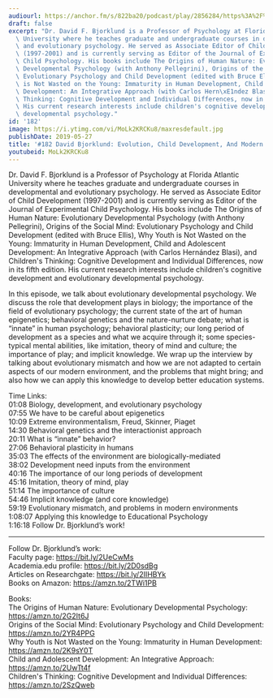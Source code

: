 ```yaml
---
audiourl: https://anchor.fm/s/822ba20/podcast/play/2856284/https%3A%2F%2Fd3ctxlq1ktw2nl.cloudfront.net%2Fproduction%2F2019-3-6%2F12454014-44100-2-ae91fc10b6437.m4a
draft: false
excerpt: "Dr. David F. Bjorklund is a Professor of Psychology at Florida Atlantic\
  \ University where he teaches graduate and undergraduate courses in developmental\
  \ and evolutionary psychology. He served as Associate Editor of Child Development\
  \ (1997-2001) and is currently serving as Editor of the Journal of Experimental\
  \ Child Psychology. His books include The Origins of Human Nature: Evolutionary\
  \ Developmental Psychology (with Anthony Pellegrini), Origins of the Social Mind:\
  \ Evolutionary Psychology and Child Development (edited with Bruce Ellis), Why Youth\
  \ is Not Wasted on the Young: Immaturity in Human Development, Child and Adolescent\
  \ Development: An Integrative Approach (with Carlos Hern\xE1ndez Blasi), and Children's\
  \ Thinking: Cognitive Development and Individual Differences, now in its fifth edition.\
  \ His current research interests include children's cognitive development and evolutionary\
  \ developmental psychology."
id: '182'
image: https://i.ytimg.com/vi/MoLk2KRCKu8/maxresdefault.jpg
publishDate: 2019-05-27
title: '#182 David Bjorklund: Evolution, Child Development, And Modern Environments'
youtubeid: MoLk2KRCKu8
---
```

<div class="timelinks">

Dr. David F. Bjorklund is a Professor of Psychology at Florida Atlantic University where he teaches graduate and undergraduate courses in developmental and evolutionary psychology. He served as Associate Editor of Child Development (1997-2001) and is currently serving as Editor of the Journal of Experimental Child Psychology. His books include The Origins of Human Nature: Evolutionary Developmental Psychology (with Anthony Pellegrini), Origins of the Social Mind: Evolutionary Psychology and Child Development (edited with Bruce Ellis), Why Youth is Not Wasted on the Young: Immaturity in Human Development, Child and Adolescent Development: An Integrative Approach (with Carlos Hernández Blasi), and Children's Thinking: Cognitive Development and Individual Differences, now in its fifth edition. His current research interests include children's cognitive development and evolutionary developmental psychology.

In this episode, we talk about evolutionary developmental psychology. We discuss the role that development plays in biology; the importance of the field of evolutionary psychology; the current state of the art of human epigenetics; behavioral genetics and the nature-nurture debate; what is “innate” in human psychology; behavioral plasticity; our long period of development as a species and what we acquire through it; some species-typical mental abilities, like imitation, theory of mind and culture; the importance of play; and implicit knowledge. We wrap up the interview by talking about evolutionary mismatch and how we are not adapted to certain aspects of our modern environment, and the problems that might bring; and also how we can apply this knowledge to develop better education systems. 

Time Links:  
<time>01:08</time> Biology, development, and evolutionary psychology  
<time>07:55</time> We have to be careful about epigenetics                                  
<time>10:09</time> Extreme environmentalism, Freud, Skinner, Piaget                                    
<time>14:30</time> Behavioral genetics and the interactionist approach                                       
<time>20:11</time> What is “innate” behavior?                                 
<time>27:06</time> Behavioral plasticity in humans                             
<time>35:03</time> The effects of the environment are biologically-mediated                      
<time>38:02</time> Development need inputs from the environment             
<time>40:16</time> The importance of our long periods of development    
<time>45:16</time> Imitation, theory of mind, play  
<time>51:14</time> The importance of culture  
<time>54:46</time> Implicit knowledge (and core knowledge)  
<time>59:19</time> Evolutionary mismatch, and problems in modern environments  
<time>1:08:07</time> Applying this knowledge to Educational Psychology  
<time>1:16:18</time> Follow Dr. Bjorklund’s work!

---

Follow Dr. Bjorklund’s work:  
Faculty page: https://bit.ly/2UeCwMs  
Academia.edu profile: https://bit.ly/2D0sdBg  
Articles on Researchgate: https://bit.ly/2IIHBYk  
Books on Amazon: https://amzn.to/2TWi1PB

Books:  
The Origins of Human Nature: Evolutionary Developmental Psychology: https://amzn.to/2G2It6J  
Origins of the Social Mind: Evolutionary Psychology and Child Development: https://amzn.to/2YR4PPG  
Why Youth is Not Wasted on the Young: Immaturity in Human Development: https://amzn.to/2K9sY0T  
Child and Adolescent Development: An Integrative Approach: https://amzn.to/2UwTt4f  
Children's Thinking: Cognitive Development and Individual Differences: https://amzn.to/2SzQweb
</div>

